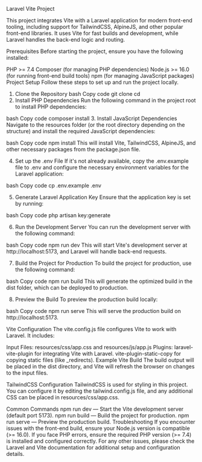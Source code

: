 Laravel Vite Project

This project integrates Vite with a Laravel application for modern front-end tooling, including support for TailwindCSS, AlpineJS, and other popular front-end libraries. It uses Vite for fast builds and development, while Laravel handles the back-end logic and routing.


Prerequisites
Before starting the project, ensure you have the following installed:

PHP >= 7.4
Composer (for managing PHP dependencies)
Node.js >= 16.0 (for running front-end build tools)
npm (for managing JavaScript packages)
Project Setup
Follow these steps to set up and run the project locally.



1. Clone the Repository
bash
Copy code
git clone <repository-url>
cd <project-folder>
2. Install PHP Dependencies
Run the following command in the project root to install PHP dependencies:

bash
Copy code
composer install
3. Install JavaScript Dependencies
Navigate to the resources folder (or the root directory depending on the structure) and install the required JavaScript dependencies:

bash
Copy code
npm install
This will install Vite, TailwindCSS, AlpineJS, and other necessary packages from the package.json file.



4. Set up the .env File
If it's not already available, copy the .env.example file to .env and configure the necessary environment variables for the Laravel application:

bash
Copy code
cp .env.example .env


5. Generate Laravel Application Key
Ensure that the application key is set by running:

bash
Copy code
php artisan key:generate



6. Run the Development Server
You can run the development server with the following command:

bash
Copy code
npm run dev
This will start Vite's development server at http://localhost:5173, and Laravel will handle back-end requests.


7. Build the Project for Production
To build the project for production, use the following command:

bash
Copy code
npm run build
This will generate the optimized build in the dist folder, which can be deployed to production.



8. Preview the Build
To preview the production build locally:

bash
Copy code
npm run serve
This will serve the production build on http://localhost:5173.


Vite Configuration
The vite.config.js file configures Vite to work with Laravel. It includes:

Input Files: resources/css/app.css and resources/js/app.js
Plugins:
laravel-vite-plugin for integrating Vite with Laravel.
vite-plugin-static-copy for copying static files (like _redirects).
Example Vite Build
The build output will be placed in the dist directory, and Vite will refresh the browser on changes to the input files.


TailwindCSS Configuration
TailwindCSS is used for styling in this project. You can configure it by editing the tailwind.config.js file, and any additional CSS can be placed in resources/css/app.css.


Common Commands
npm run dev — Start the Vite development server (default port 5173).
npm run build — Build the project for production.
npm run serve — Preview the production build.
Troubleshooting
If you encounter issues with the front-end build, ensure your Node.js version is compatible (>= 16.0).
If you face PHP errors, ensure the required PHP version (>= 7.4) is installed and configured correctly.
For any other issues, please check the Laravel and Vite documentation for additional setup and configuration details.

